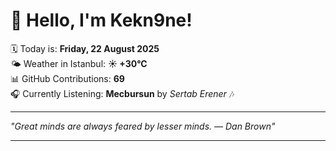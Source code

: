# 👋 Hello, I'm Kekn9ne!

🗓️ Today is: **Friday, 22 August 2025**  
🌤️ Weather in Istanbul: **☀️   +30°C**  
📊 GitHub Contributions: **69**  
🎧 Currently Listening: **Mecbursun** by *Sertab Erener* 🎶

---

_"Great minds are always feared by lesser minds. — *Dan Brown*"_

---
